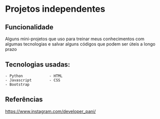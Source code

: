 # Projetos independentes

## Funcionalidade
Alguns mini-projetos que uso para treinar meus conhecimentos com algumas tecnologias e salvar alguns códigos que podem ser úteis a longo prazo

## Tecnologias usadas:
    - Python            - HTML
    - Javascript        - CSS
    - Bootstrap
    
## Referências
https://www.instagram.com/developer_pani/